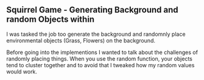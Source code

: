 ## Squirrel Game - Generating Background and random Objects within 

I was tasked the job too generate the background and randomnly place environmental objects (Grass, Flowers) on the background.

Before going into the implementions I wanted to talk about the challenges of randomly placing things. When you use the random function, your objects tend to cluster together and to avoid that I tweaked how my random values would work.

